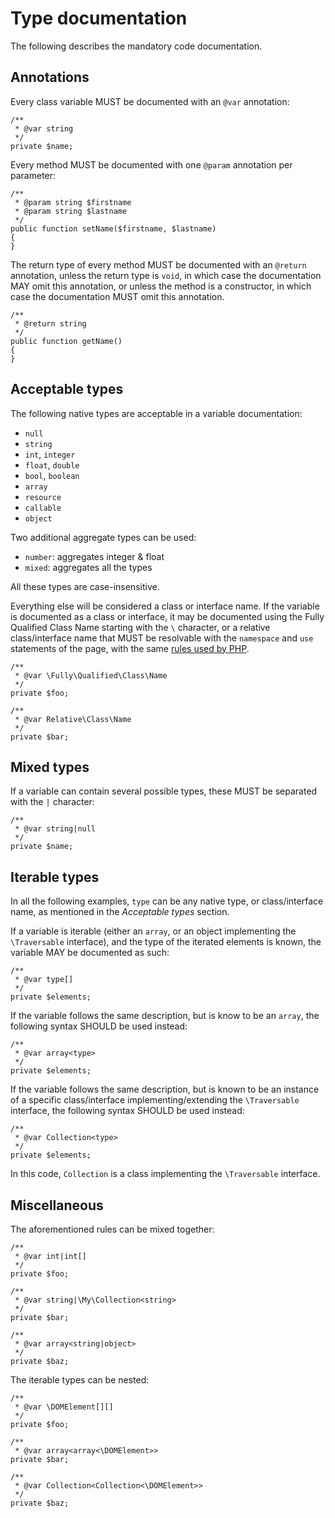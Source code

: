 # Type documentation

The following describes the mandatory code documentation.

## Annotations

Every class variable MUST be documented with an `@var` annotation:

    /**
     * @var string
     */
    private $name;

Every method MUST be documented with one `@param` annotation per parameter:

    /**
     * @param string $firstname
     * @param string $lastname
     */
    public function setName($firstname, $lastname)
    {
    }

The return type of every method MUST be documented with an `@return` annotation, unless the return type is `void`, in which case the documentation MAY omit this annotation, or unless the method is a constructor, in which case the documentation MUST omit this annotation.

    /**
     * @return string
     */
    public function getName()
    {
    }

## Acceptable types

The following native types are acceptable in a variable documentation:

- `null`
- `string`
- `int`, `integer`
- `float`, `double`
- `bool`, `boolean`
- `array`
- `resource`
- `callable`
- `object`

Two additional aggregate types can be used:

- `number`: aggregates integer & float
- `mixed`: aggregates all the types

All these types are case-insensitive.

Everything else will be considered a class or interface name. If the variable is documented as a class or interface, it may be documented using the Fully Qualified Class Name starting with the `\` character, or a relative class/interface name that MUST be resolvable with the `namespace` and `use` statements of the page, with the same [rules used by PHP](http://php.net/manual/en/language.namespaces.importing.php).

    /**
     * @var \Fully\Qualified\Class\Name
     */
    private $foo;

    /**
     * @var Relative\Class\Name
     */
    private $bar;

## Mixed types

If a variable can contain several possible types, these MUST be separated with the `|` character:

    /**
     * @var string|null
     */
    private $name;

## Iterable types

In all the following examples, `type` can be any native type, or class/interface name, as mentioned in the *Acceptable types* section.

If a variable is iterable (either an `array`, or an object implementing the `\Traversable` interface), and the type of the iterated elements is known, the variable MAY be documented as such:

    /**
     * @var type[]
     */
    private $elements;

If the variable follows the same description, but is know to be an `array`, the following syntax SHOULD be used instead:

    /**
     * @var array<type>
     */
    private $elements;

If the variable follows the same description, but is known to be an instance of a specific class/interface implementing/extending the `\Traversable` interface, the following syntax SHOULD be used instead:

    /**
     * @var Collection<type>
     */
    private $elements;

In this code, `Collection` is a class implementing the `\Traversable` interface.

## Miscellaneous

The aforementioned rules can be mixed together:

    /**
     * @var int|int[]
     */
    private $foo;

    /**
     * @var string|\My\Collection<string>
     */
    private $bar;

    /**
     * @var array<string|object>
     */
    private $baz;

The iterable types can be nested:

    /**
     * @var \DOMElement[][]
     */
    private $foo;

    /**
     * @var array<array<\DOMElement>>
    private $bar;

    /**
     * @var Collection<Collection<\DOMElement>>
     */
    private $baz;
